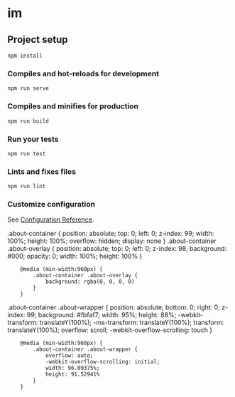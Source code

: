 # im

## Project setup
```
npm install
```

### Compiles and hot-reloads for development
```
npm run serve
```

### Compiles and minifies for production
```
npm run build
```

### Run your tests
```
npm run test
```

### Lints and fixes files
```
npm run lint
```

### Customize configuration
See [Configuration Reference](https://cli.vuejs.org/config/).


.about-container {
            position: absolute;
            top: 0;
            left: 0;
            z-index: 99;
            width: 100%;
            height: 100%;
            overflow: hidden;
            display: none
        }
.about-container .about-overlay {
            position: absolute;
            top: 0;
            left: 0;
            z-index: 98;
            background: #000;
            opacity: 0;
            width: 100%;
            height: 100%
        }

        @media (min-width:960px) {
            .about-container .about-overlay {
                background: rgba(0, 0, 0, 0)
            }
        }

.about-container .about-wrapper {
            position: absolute;
            bottom: 0;
            right: 0;
            z-index: 99;
            background: #fbfaf7;
            width: 95%;
            height: 88%;
            -webkit-transform: translateY(100%);
            -ms-transform: translateY(100%);
            transform: translateY(100%);
            overflow: scroll;
            -webkit-overflow-scrolling: touch
        }

        @media (min-width:960px) {
            .about-container .about-wrapper {
                overflow: auto;
                -webkit-overflow-scrolling: initial;
                width: 96.09375%;
                height: 91.52941%
            }
        }